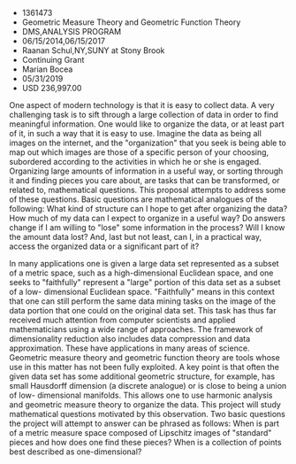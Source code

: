 
* 1361473
* Geometric Measure Theory and Geometric Function Theory
* DMS,ANALYSIS PROGRAM
* 06/15/2014,06/15/2017
* Raanan Schul,NY,SUNY at Stony Brook
* Continuing Grant
* Marian Bocea
* 05/31/2019
* USD 236,997.00

One aspect of modern technology is that it is easy to collect data. A very
challenging task is to sift through a large collection of data in order to find
meaningful information. One would like to organize the data, or at least part of
it, in such a way that it is easy to use. Imagine the data as being all images
on the internet, and the "organization" that you seek is being able to map out
which images are those of a specific person of your choosing, subordered
according to the activities in which he or she is engaged. Organizing large
amounts of information in a useful way, or sorting through it and finding pieces
you care about, are tasks that can be transformed, or related to, mathematical
questions. This proposal attempts to address some of these questions. Basic
questions are mathematical analogues of the following: What kind of structure
can I hope to get after organizing the data? How much of my data can I expect to
organize in a useful way? Do answers change if I am willing to "lose" some
information in the process? Will I know the amount data lost? And, last but not
least, can I, in a practical way, access the organized data or a significant
part of it?

In many applications one is given a large data set represented as a subset of a
metric space, such as a high-dimensional Euclidean space, and one seeks to
"faithfully" represent a "large" portion of this data set as a subset of a low-
dimensional Euclidean space. "Faithfully" means in this context that one can
still perform the same data mining tasks on the image of the data portion that
one could on the original data set. This task has thus far received much
attention from computer scientists and applied mathematicians using a wide range
of approaches. The framework of dimensionality reduction also includes data
compression and data approximation. These have applications in many areas of
science. Geometric measure theory and geometric function theory are tools whose
use in this matter has not been fully exploited. A key point is that often the
given data set has some additional geometric structure, for example, has small
Hausdorff dimension (a discrete analogue) or is close to being a union of low-
dimensional manifolds. This allows one to use harmonic analysis and geometric
measure theory to organize the data. This project will study mathematical
questions motivated by this observation. Two basic questions the project will
attempt to answer can be phrased as follows: When is part of a metric measure
space composed of Lipschitz images of "standard" pieces and how does one find
these pieces? When is a collection of points best described as one-dimensional?
